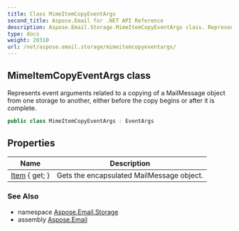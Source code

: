 ```yaml
---
title: Class MimeItemCopyEventArgs
second_title: Aspose.Email for .NET API Reference
description: Aspose.Email.Storage.MimeItemCopyEventArgs class. Represents event arguments related to a copying of a MailMessage object from one storage to another either before the copy begins or after it is complete
type: docs
weight: 20310
url: /net/aspose.email.storage/mimeitemcopyeventargs/
---
```

## MimeItemCopyEventArgs class

Represents event arguments related to a copying of a MailMessage object from one storage to another, either before the copy begins or after it is complete.

```csharp
public class MimeItemCopyEventArgs : EventArgs
```

## Properties

| Name | Description |
| --- | --- |
| [Item](../../aspose.email.storage/mimeitemcopyeventargs/item/) { get; } | Gets the encapsulated MailMessage object. |

### See Also

* namespace [Aspose.Email.Storage](../../aspose.email.storage/)
* assembly [Aspose.Email](../../)



